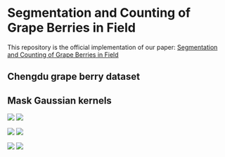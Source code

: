 # Segmentation and Counting of Grape Berries in Field
This repository is the official implementation of our paper: [Segmentation and Counting of Grape Berries in Field](https://temp)  

## Chengdu grape berry dataset

## Mask Gaussian kernels
<img src="https://github.com/volcanoYcc/Segmentation-and-Counting-of-Grape-Berries-in-Field/raw/master/README_images/Kyoho_30.jpg" /> <img src="https://github.com/volcanoYcc/Segmentation-and-Counting-of-Grape-Berries-in-Field/tree/master/README_images/Kyoho_30_mask.jpg" />

<img src="https://github.com/volcanoYcc/Segmentation-and-Counting-of-Grape-Berries-in-Field/tree/master/README_images/ShineMuscat_13.jpg" /> <img src="https://github.com/volcanoYcc/Segmentation-and-Counting-of-Grape-Berries-in-Field/tree/master/README_images/ShineMuscat_13_mask.jpg" />

<img src="https://github.com/volcanoYcc/Segmentation-and-Counting-of-Grape-Berries-in-Field/tree/master/README_images/SummerBlack_8.jpg" /> <img src="https://github.com/volcanoYcc/Segmentation-and-Counting-of-Grape-Berries-in-Field/tree/master/README_images/SummerBlack_8_mask.jpg" />
